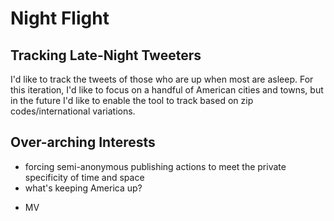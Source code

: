 Night Flight
========
Tracking Late-Night Tweeters
------------------------

I'd like to track the tweets of those who are up when most are asleep. For this iteration, I'd like to focus on a handful of American cities and towns, but in the future I'd like to enable the tool to track based on zip codes/international variations.

Over-arching Interests
------------------
* forcing semi-anonymous publishing actions to meet the private specificity of time and space
* what's keeping America up?

- MV